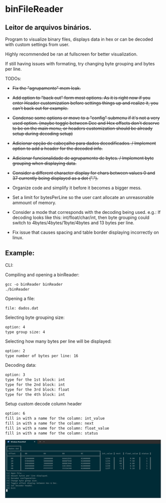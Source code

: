 # binFileReader
## Leitor de arquivos binários.

Program to visualize binary files, displays data in hex or can be decoded with custom settings from user.

Highly recommended be ran at fullscreen for better visualization. 

If still having issues with formating, try changing byte grouping and bytes per line.


TODOs:



- ~~Fix the "agrupamento" mem leak.~~
- ~~Add option to "back out" form most options. As it is right now if you enter Header customization before settings things up and realize it, you can't back out for example.~~
- ~~Condense some options or move to a "config" submenu if it's not a very used option. (maybe toggle between Dec and Hex offsets don't deserve to be on the main menu, or headers customization
should be already setup during decoding setup)~~
- ~~Adicionar opção de cabeçalho para dados decodificados. / Implement option to add a header for the decoded info.~~
- ~~Adicionar funcionalidade de agrupamento de bytes. / Implement byte grouping when displaying data.~~
- ~~Consider a different character display for chars between values 0 and 37 currently being displayed as a dot (".").~~


- Organize code and simplify it before it becomes a bigger mess.

- Set a limit for bytesPerLine so the user cant allocate an unreasonable ammount of memory.
- Consider a mode that corresponds with the decoding being used. e.g.: If decoding looks like this: int/float/char/int, then
byte grouping could switch to 4bytes/4bytes/1byte/4bytes and 13 bytes per line. 

- Fix issue that causes spacing and table border displaying incorrectly on linux.


## Example:
CLI:

Compiling and opening a binReader:
```
gcc -o binReader binReader
./binReader
```
Opening a file:
```
file: dados.dat
```
Selecting byte grouping size:
```
option: 4
type group size: 4
```
Selecting how many bytes per line will be displayed:
```
option: 2
type number of bytes per line: 16
```
Decoding data:
```
option: 3
type for the 1st block: int
type for the 2nd block: int
type for the 3rd block: float
type for the 4th block: int
```
Setup custom decode column header
```
option: 6
fill in with a name for the column: int_value
fill in with a name for the column: next
fill in with a name for the column: float_value
fill in with a name for the column: status
```



![Output should look like this.](/example.png)
